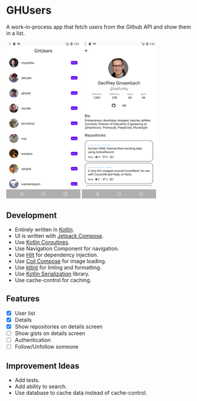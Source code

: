 # GHUsers
A work-in-process app that fetch users from the Github API and show them in a list. 

<img src="./etc/UserList.png" width="200">  <img src="./etc/UserDetails.png" width="200">

## Development
 - Entirely written in [Kotlin](https://kotlinlang.org/).
 - UI is written with [Jetpack Compose](https://developer.android.com/jetpack/compose).
 - Use [Kotlin Coroutines](https://kotlinlang.org/docs/reference/coroutines/coroutines-guide.html).
- Use Navigation Component for navigation.
- Use  [Hilt](https://dagger.dev/hilt/)  for dependency injection.
- Use [Coil Compose](https://coil-kt.github.io/coil/compose/) for image loading.
- Use [ktlint](https://pinterest.github.io/ktlint/) for linting and formatting.
- Use [Kotlin Serialization](https://github.com/Kotlin/kotlinx.serialization) library.
- Use cache-control for caching.

## Features

 - [x] User list
 - [x] Details
 - [x] Show repositories on details screen
 - [ ] Show gists on details screen
 - [ ] Authentication
 - [ ] Follow/Unfollow someone

## Improvement Ideas
 - Add tests.
 - Add ability to search.
 - Use database to cache data instead of cache-control.
